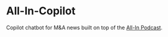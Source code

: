 # All-In-Copilot
Copilot chatbot for M&amp;A news built on top of the [All-In Podcast](https://www.youtube.com/@allin/podcasts). 
